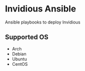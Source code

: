 # Invidious Ansible

Ansible playbooks to deploy Invidious

## Supported OS

* Arch
* Debian
* Ubuntu
* CentOS
